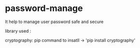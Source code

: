 # password-manage
It help to manage user password safe and secure


library used :

cryptography:
    pip command to insatll -> 'pip install cryptography'
